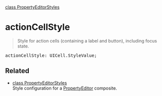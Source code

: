 [class PropertyEditorStyles](PropertyEditorStyles.md)

# actionCellStyle

> Style for action cells (containing a label and button), including focus state.

<pre class="docgen_signature">actionCellStyle: UICell.StyleValue;</pre>

## Related

- [<!--{ref:class}-->class PropertyEditorStyles](PropertyEditorStyles.md) \
    Style configuration for a [PropertyEditor](PropertyEditor.md) composite.
